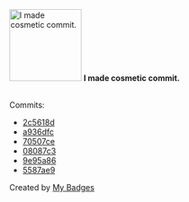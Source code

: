 <img src="https://my-badges.github.io/my-badges/cosmetic-commit.png" alt="I made cosmetic commit." title="I made cosmetic commit." width="128">
<strong>I made cosmetic commit.</strong>
<br><br>

Commits:

- <a href="https://github.com/mmichie/cardsharp/commit/2c5618da08ea171b51be992d329eeae7faa2b8ad">2c5618d</a>
- <a href="https://github.com/mmichie/dotfiles/commit/a936dfc74f6afd6369a6adf4c43f54ba0d64ab6f">a936dfc</a>
- <a href="https://github.com/mmichie/dotfiles/commit/70507cedd1902478f3465d1c1b10038d54cda66f">70507ce</a>
- <a href="https://github.com/mmichie/dotfiles/commit/08087c31f98efe7c81e73777ac300ea627b43ec8">08087c3</a>
- <a href="https://github.com/mmichie/dotfiles/commit/9e95a86ce70e7854f6ae986cef3bba17dc391a63">9e95a86</a>
- <a href="https://github.com/mmichie/cardsharp/commit/5587ae985b0729470c4375be163066807cbf5083">5587ae9</a>


Created by <a href="https://github.com/my-badges/my-badges">My Badges</a>